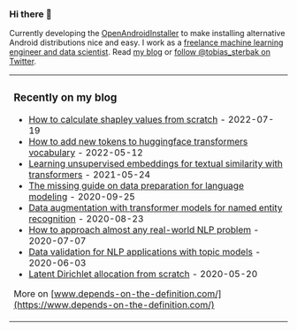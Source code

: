 ### Hi there 👋

Currently developing the [OpenAndroidInstaller](https://github.com/openandroidinstaller-dev/openandroidinstaller) to make installing alternative Android distributions nice and easy. I work as a [freelance machine learning engineer and data scientist](https://tobiassterbak.com/). Read [my blog](https://www.depends-on-the-definition.com/) or [follow @tobias_sterbak on Twitter](https://twitter.com/tobias_sterbak).

<table><tr>
  <td valign="top" width="33%">

### Recently on my blog
<!-- blog starts -->
* [How to calculate shapley values from scratch](https://www.depends-on-the-definition.com/shapley-values-from-scratch/) - 2022-07-19
* [How to add new tokens to huggingface transformers vocabulary](https://www.depends-on-the-definition.com/how-to-add-new-tokens-to-huggingface-transformers/) - 2022-05-12
* [Learning unsupervised embeddings for textual similarity with transformers](https://www.depends-on-the-definition.com/unsupervised-text-embeddings-with-transformers/) - 2021-05-24
* [The missing guide on data preparation for language modeling](https://www.depends-on-the-definition.com/missing-guide-on-data-preparation-for-language-modeling/) - 2020-09-25
* [Data augmentation with transformer models for named entity recognition](https://www.depends-on-the-definition.com/data-augmentation-with-transformers/) - 2020-08-23
* [How to approach almost any real-world NLP problem](https://www.depends-on-the-definition.com/how-to-approach-nlp/) - 2020-07-07
* [Data validation for NLP applications with topic models](https://www.depends-on-the-definition.com/data-validation-with-topic-models/) - 2020-06-03
* [Latent Dirichlet allocation from scratch](https://www.depends-on-the-definition.com/lda-from-scratch/) - 2020-05-20
<!-- blog ends -->

More on [www.depends-on-the-definition.com/](https://www.depends-on-the-definition.com/)
</td>
</tr></table>
